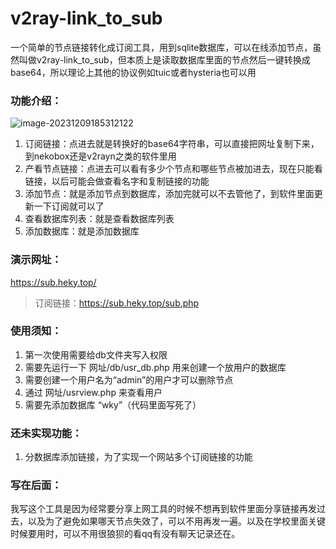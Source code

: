 # v2ray-link_to_sub

一个简单的节点链接转化成订阅工具，用到sqlite数据库，可以在线添加节点，虽然叫做v2ray-link_to_sub，但本质上是读取数据库里面的节点然后一键转换成base64，所以理论上其他的协议例如tuic或者hysteria也可以用

### 功能介绍：

![image-20231209185312122](https://pan.heky.top/d/博客图片/image-20231209185312122.png)

1. 订阅链接：点进去就是转换好的base64字符串，可以直接把网址复制下来，到nekobox还是v2rayn之类的软件里用
2. 产看节点链接：点进去可以看有多少个节点和哪些节点被加进去，现在只能看链接，以后可能会做查看名字和复制链接的功能
3. 添加节点：就是添加节点到数据库，添加完就可以不去管他了，到软件里面更新一下订阅就可以了
4. 查看数据库列表：就是查看数据库列表
5. 添加数据库：就是添加数据库

### 演示网址：

https://sub.heky.top/

> 订阅链接：https://sub.heky.top/sub.php

### 使用须知：

1. 第一次使用需要给db文件夹写入权限
2. 需要先运行一下 网址/db/usr_db.php 用来创建一个放用户的数据库
3. 需要创建一个用户名为“admin”的用户才可以删除节点
4. 通过 网址/usrview.php 来查看用户
5. 需要先添加数据库 “wky”（代码里面写死了）

### 还未实现功能：

1. 分数据库添加链接，为了实现一个网站多个订阅链接的功能

### 写在后面：

我写这个工具是因为经常要分享上网工具的时候不想再到软件里面分享链接再发过去，以及为了避免如果哪天节点失效了，可以不用再发一遍。以及在学校里面关键时候要用时，可以不用很狼狈的看qq有没有聊天记录还在。